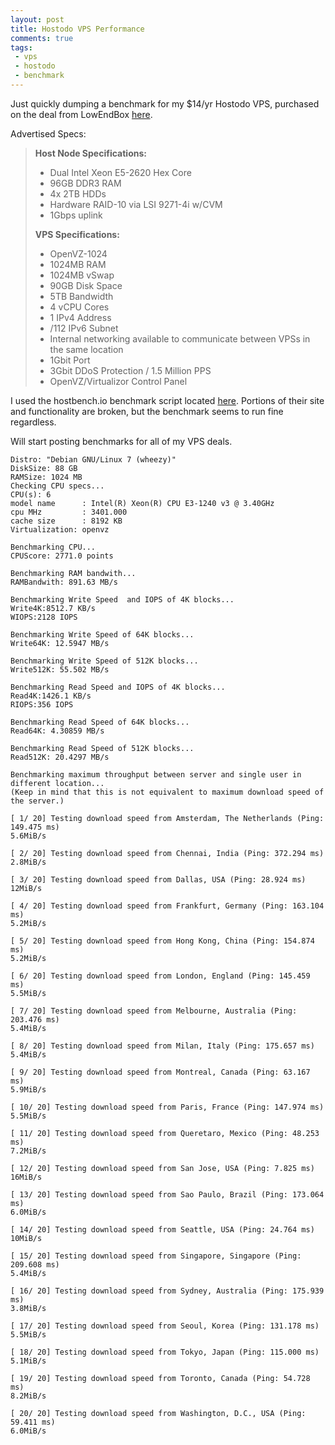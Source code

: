 ```yaml
---
layout: post
title: Hostodo VPS Performance
comments: true
tags:
 - vps
 - hostodo
 - benchmark
---
```


Just quickly dumping a benchmark for my $14/yr Hostodo VPS, purchased on the deal from LowEndBox [here](https://lowendbox.com/blog/hostodo-kvm-and-openvz-offer-from-14year/).

Advertised Specs:
> **Host Node Specifications:**
> - Dual Intel Xeon E5-2620 Hex Core
> - 96GB DDR3 RAM
> - 4x 2TB HDDs
> - Hardware RAID-10 via LSI 9271-4i w/CVM
> - 1Gbps uplink
> 
> **VPS Specifications:**
> - OpenVZ-1024
> - 1024MB RAM
> - 1024MB vSwap
> - 90GB Disk Space
> - 5TB Bandwidth
> - 4 vCPU Cores
> - 1 IPv4 Address
> - /112 IPv6 Subnet
> - Internal networking available to communicate between VPSs in the same location
> - 1Gbit Port
> - 3Gbit DDoS Protection / 1.5 Million PPS
> - OpenVZ/Virtualizor Control Panel

I used the hostbench.io benchmark script located [here](https://github.com/Lomand/hostbench.sh). Portions of their site and functionality are broken, but the benchmark seems to run fine regardless.

Will start posting benchmarks for all of my VPS deals.

```
Distro: "Debian GNU/Linux 7 (wheezy)"
DiskSize: 88 GB
RAMSize: 1024 MB
Checking CPU specs...
CPU(s): 6
model name      : Intel(R) Xeon(R) CPU E3-1240 v3 @ 3.40GHz
cpu MHz         : 3401.000
cache size      : 8192 KB
Virtualization: openvz

Benchmarking CPU...
CPUScore: 2771.0 points

Benchmarking RAM bandwith...
RAMBandwith: 891.63 MB/s

Benchmarking Write Speed  and IOPS of 4K blocks...
Write4K:8512.7 KB/s
WIOPS:2128 IOPS

Benchmarking Write Speed of 64K blocks...
Write64K: 12.5947 MB/s

Benchmarking Write Speed of 512K blocks...
Write512K: 55.502 MB/s

Benchmarking Read Speed and IOPS of 4K blocks...
Read4K:1426.1 KB/s
RIOPS:356 IOPS

Benchmarking Read Speed of 64K blocks...
Read64K: 4.30859 MB/s

Benchmarking Read Speed of 512K blocks...
Read512K: 20.4297 MB/s

Benchmarking maximum throughput between server and single user in different location...
(Keep in mind that this is not equivalent to maximum download speed of the server.)

[ 1/ 20] Testing download speed from Amsterdam, The Netherlands (Ping: 149.475 ms)
5.6MiB/s

[ 2/ 20] Testing download speed from Chennai, India (Ping: 372.294 ms)
2.8MiB/s

[ 3/ 20] Testing download speed from Dallas, USA (Ping: 28.924 ms)
12MiB/s

[ 4/ 20] Testing download speed from Frankfurt, Germany (Ping: 163.104 ms)
5.2MiB/s

[ 5/ 20] Testing download speed from Hong Kong, China (Ping: 154.874 ms)
5.2MiB/s

[ 6/ 20] Testing download speed from London, England (Ping: 145.459 ms)
5.5MiB/s

[ 7/ 20] Testing download speed from Melbourne, Australia (Ping: 203.476 ms)
5.4MiB/s

[ 8/ 20] Testing download speed from Milan, Italy (Ping: 175.657 ms)
5.4MiB/s

[ 9/ 20] Testing download speed from Montreal, Canada (Ping: 63.167 ms)
5.9MiB/s

[ 10/ 20] Testing download speed from Paris, France (Ping: 147.974 ms)
5.5MiB/s

[ 11/ 20] Testing download speed from Queretaro, Mexico (Ping: 48.253 ms)
7.2MiB/s

[ 12/ 20] Testing download speed from San Jose, USA (Ping: 7.825 ms)
16MiB/s

[ 13/ 20] Testing download speed from Sao Paulo, Brazil (Ping: 173.064 ms)
6.0MiB/s

[ 14/ 20] Testing download speed from Seattle, USA (Ping: 24.764 ms)
10MiB/s

[ 15/ 20] Testing download speed from Singapore, Singapore (Ping: 209.608 ms)
5.4MiB/s

[ 16/ 20] Testing download speed from Sydney, Australia (Ping: 175.939 ms)
3.8MiB/s

[ 17/ 20] Testing download speed from Seoul, Korea (Ping: 131.178 ms)
5.5MiB/s

[ 18/ 20] Testing download speed from Tokyo, Japan (Ping: 115.000 ms)
5.1MiB/s

[ 19/ 20] Testing download speed from Toronto, Canada (Ping: 54.728 ms)
8.2MiB/s

[ 20/ 20] Testing download speed from Washington, D.C., USA (Ping: 59.411 ms)
6.0MiB/s
```

